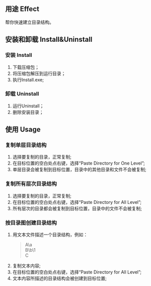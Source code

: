 ## 用途 Effect
帮你快速建立目录结构。

## 安装和卸载 Install&Uninstall

### 安装 Install
1. 下载压缩包；
1. 将压缩包解压到运行目录；
1. 执行Install.exe;

### 卸载 Uninstall
1. 运行Uninstall；
1. 删除安装目录；

## 使用 Usage

### 复制单层目录结构
1. 选择要复制的目录，正常复制;
1. 在目标位置的空白处点右键，选择“Paste Directory for One Level”;
1. 单层目录会被复制到目标位置，目录中的其他目录和文件不会被复制;

### 复制所有层次目录结构
1. 选择要复制的目录，正常复制;
1. 在目标位置的空白处点右键，选择“Paste Directory for All Level”;
1. 所有层次的目录都会被复制到目标位置，目录中的文件不会被复制;

### 按目录图创建目录结构
1. 用文本文件描述一个目录结构，例如：
    >A\a  
    >B\b\1  
    >C  
1. 复制文本内容;
1. 在目标位置的空白处点右键，选择“Paste Directory for All Level”;
1. 文本内容所描述的目录结构会被创建到目标位置;